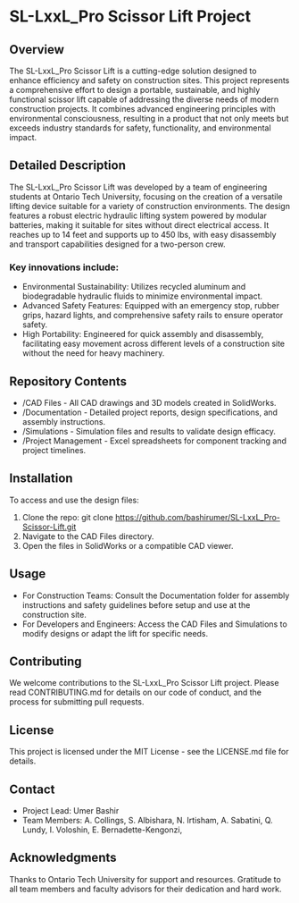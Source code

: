 # SL-LxxL_Pro Scissor Lift Project
## Overview
The SL-LxxL_Pro Scissor Lift is a cutting-edge solution designed to enhance efficiency and safety on construction sites. This project represents a comprehensive effort to design a portable, sustainable, and highly functional scissor lift capable of addressing the diverse needs of modern construction projects. It combines advanced engineering principles with environmental consciousness, resulting in a product that not only meets but exceeds industry standards for safety, functionality, and environmental impact.

## Detailed Description
The SL-LxxL_Pro Scissor Lift was developed by a team of engineering students at Ontario Tech University, focusing on the creation of a versatile lifting device suitable for a variety of construction environments. The design features a robust electric hydraulic lifting system powered by modular batteries, making it suitable for sites without direct electrical access. It reaches up to 14 feet and supports up to 450 lbs, with easy disassembly and transport capabilities designed for a two-person crew.

### Key innovations include:

- Environmental Sustainability: Utilizes recycled aluminum and biodegradable hydraulic fluids to minimize environmental impact.
- Advanced Safety Features: Equipped with an emergency stop, rubber grips, hazard lights, and comprehensive safety rails to ensure operator safety.
- High Portability: Engineered for quick assembly and disassembly, facilitating easy movement across different levels of a construction site without the need for heavy machinery.

## Repository Contents
- /CAD Files - All CAD drawings and 3D models created in SolidWorks.
- /Documentation - Detailed project reports, design specifications, and assembly instructions.
- /Simulations - Simulation files and results to validate design efficacy.
- /Project Management - Excel spreadsheets for component tracking and project timelines.
  
## Installation
To access and use the design files:

1. Clone the repo: git clone https://github.com/bashirumer/SL-LxxL_Pro-Scissor-Lift.git
2. Navigate to the CAD Files directory.
3. Open the files in SolidWorks or a compatible CAD viewer.

## Usage
- For Construction Teams: Consult the Documentation folder for assembly instructions and safety guidelines before setup and use at the construction site.
- For Developers and Engineers: Access the CAD Files and Simulations to modify designs or adapt the lift for specific needs.

## Contributing
We welcome contributions to the SL-LxxL_Pro Scissor Lift project. Please read CONTRIBUTING.md for details on our code of conduct, and the process for submitting pull requests.

## License
This project is licensed under the MIT License - see the LICENSE.md file for details.

## Contact
- Project Lead: Umer Bashir
- Team Members: A. Collings, S. Albishara, N. Irtisham, A. Sabatini, Q. Lundy, I. Voloshin, E. Bernadette-Kengonzi,

## Acknowledgments
Thanks to Ontario Tech University for support and resources.
Gratitude to all team members and faculty advisors for their dedication and hard work.
